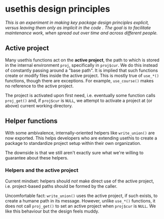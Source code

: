 # usethis design principles

*This is an experiment in making key package design principles explicit, versus leaving them only as implicit in the code . The goal is to facilitate maintenance work, when spread out over time and across different people.*

## Active project

Many usethis functions act on the **active project**, the path to which is stored in the internal environment `proj`, specifically in `proj$cur`. We do this instead of constantly passing around a "base path". It is implied that such functions create or modify files inside the active project. This is mostly true of `use_*()` functions, though there are exceptions. For example, `use_course()` makes no reference to the active project.

The project is activated upon first need, i.e. eventually some function calls `proj_get()` and, if `proj$cur` is `NULL`, we attempt to activate a project at (or above) current working directory.

## Helper functions

With some ambivalence, internally-oriented helpers like `write_union()` are now exported. This helps developers who are extending usethis to create a package to standardize project setup within their own organization.

The downside is that we still aren't exactly sure what we're willing to guarantee about these helpers.

### Helpers and the active project

Current mindset: helpers should *not* make direct use of the active project, i.e. project-based paths should be formed by the caller.

Uncomfortable fact: `write_union()` uses the active project, if such exists, to create a humane path in its message. However, unlike `use_*()` functions, it does not call `proj_get()` to set an active project when `proj$cur` is `NULL`. We like this behaviour but the design feels muddy.
